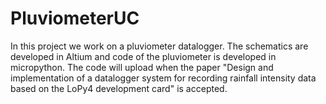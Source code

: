 # PluviometerUC

In this project we work on a pluviometer datalogger. The schematics are developed in Altium and code of the pluviometer is developed in micropython. The code will upload when the paper "Design and implementation of a datalogger system for recording rainfall intensity data based on the LoPy4 development card" is accepted. 
